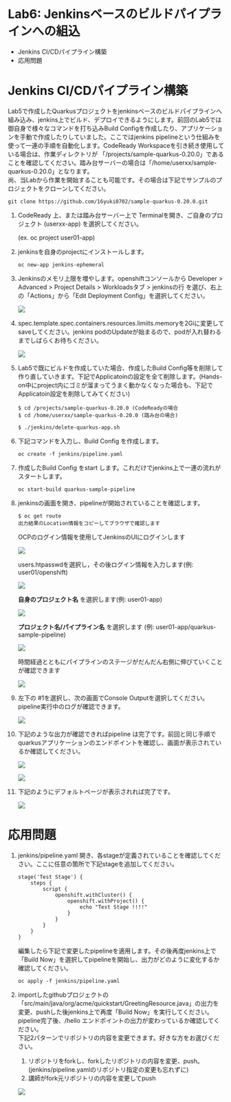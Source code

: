 # Lab6: Jenkinsベースのビルドパイプラインへの組込

- Jenkins CI/CDパイプライン構築
- 応用問題

# Jenkins CI/CDパイプライン構築
Lab5で作成したQuarkusプロジェクトをjenkinsベースのビルドパイプラインへ組み込み、jenkins上でビルド、デプロイできるようにします。前回のLab5では御自身で様々なコマンドを打ち込みBuild Configを作成したり、アプリケーションを手動で作成したりしていました。ここではjenkins pipelineという仕組みを使って一連の手順を自動化します。CodeReady Workspaceを引き続き使用している場合は、作業ディレクトリが 「/projects/sample-quarkus-0.20.0」であることを確認してください。踏み台サーバーの場合は「/home/userxx/sample-quarkus-0.20.0」となります。  
尚、当Labから作業を開始することも可能です。その場合は下記でサンプルのプロジェクトをクローンしてください。

```
git clone https://github.com/16yuki0702/sample-quarkus-0.20.0.git
```

1. CodeReady 上、または踏み台サーバー上で Terminalを開き、ご自身のプロジェクト (userxx-app) を選択してください。

   (ex. oc project user01-app)

   

2. jenkinsを自身のprojectにインストールします。

    ```
    oc new-app jenkins-ephemeral
    ```

3. Jenkinsのメモリ上限を増やします。openshiftコンソールから Developer > Advanced > Project Details > Workloadsタブ > jenkinsの行 を選び、右上の「Actions」から「Edit Deployment Config」を選択してください。

    ![](images/jenkins_edit_deploymentconfig_1.png)

4. spec.template.spec.containers.resources.limiits.memoryを2Giに変更してsaveしてください。jenkins podのUpdateが始まるので、podが入れ替わるまでしばらくお待ちください。

    ![](images/jenkins_edit_deploymentconfig_2.png)

5. Lab5で既にビルドを作成していた場合、作成したBuild Config等を削除して作り直していきます。下記でApplicatoinの設定を全て削除します。(Hands-on中にproject内にゴミが溜まってうまく動かなくなった場合も、下記でApplicatoin設定を削除してみてください)

    ```
    $ cd /projects/sample-quarkus-0.20.0 (CodeReadyの場合
    $ cd /home/userxx/sample-quarkus-0.20.0 (踏み台の場合)
    
    $ ./jenkins/delete-quarkus-app.sh
    ```

6. 下記コマンドを入力し、Build Config を作成します。

    ```
    oc create -f jenkins/pipeline.yaml
    ```

7. 作成したBuild Config をstart します。これだけでjenkins上で一連の流れがスタートします。

    ```
    oc start-build quarkus-sample-pipeline
    ```

8. jenkinsの画面を開き、pipelineが開始されていることを確認します。

    ```
    $ oc get route
    出力結果のLocation情報をコピーしてブラウザで確認します
    ```

    OCPのログイン情報を使用してJenkinsのUIにログインします

    ![](images/jenkins_login_1.png)

    users.htpasswdを選択し，その後ログイン情報を入力します(例: user01/openshift)

    ![](images/jenkins_login_2.png)

    **自身のプロジェクト名** を選択します(例: user01-app)

    ![](images/jenkins_ui_1.png)

    **プロジェクト名/パイプライン名** を選択します (例: user01-app/quarkus-sample-pipeline)

    ![](images/jenkins_ui_2.png)

    時間経過とともにパイプラインのステージがだんだん右側に伸びていくことが確認できます

    ![](images/cicd_1.png)

9. 左下の #1を選択し、次の画面でConsole Outputを選択してください。pipeline実行中のログが確認できます。

    ![](images/cicd_2.png)

10. 下記のような出力が確認できればpipeline は完了です。前回と同じ手順でquarkusアプリケーションのエンドポイントを確認し、画面が表示されているか確認してください。

    ![](images/cicd_3.png)

    ![](images/cicd_4.png)

11. 下記のようにデフォルトページが表示されれば完了です。

    ![](images/cicd_5.png)

# 応用問題

1. jenkins/pipeline.yaml 開き、各stageが定義されていることを確認してください。ここに任意の箇所で下記stageを追加してください。

   ```
   stage('Test Stage') {
       steps {
           script {
               openshift.withCluster() {
                   openshift.withProject() {
                       echo "Test Stage !!!!"
                   }
               }
           }
       }
   }
   ```

   編集したら下記で変更したpipelineを適用します。その後再度jenkins上で「Build Now」を選択してpipelineを開始し、出力がどのように変化するか確認してください。

   ```
   oc apply -f jenkins/pipeline.yaml
   ```

2. importしたgithubプロジェクトの 「src/main/java/org/acme/quickstart/GreetingResource.java」の出力を変更、pushした後jenkins上で再度「Build Now」を実行してください。pipeline完了後、/hello エンドポイントの出力が変わっているか確認してください。  
   下記2パターンでリポジトリの内容を変更できます。好きな方をお選びください。    
   1. リポジトリをforkし、forkしたリポジトリの内容を変更、push。(jenkins/pipeline.yamlのリポジトリ指定の変更も忘れずに)  
   2. 講師がfork元リポジトリの内容を変更してpush

   ![](images/cicd_4.png)